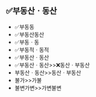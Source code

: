 ## ✅부동산ㆍ동산
- ✅부동동
- ✅부동산동산
- ✅부동ㆍ동
- ✅부동적ㆍ동적
- ✅부동산ㆍ동산
- ✅부동산ㆍ동산>>❌동산ㆍ부동산
- 부동산ㆍ동산>>동산ㆍ부동산
- 불가>>가불
- 불변가변>>가변불변